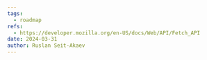 ```yaml
---
tags:
  - roadmap
refs:
  - https://developer.mozilla.org/en-US/docs/Web/API/Fetch_API
date: 2024-03-31
author: Ruslan Seit-Akaev
---
```

